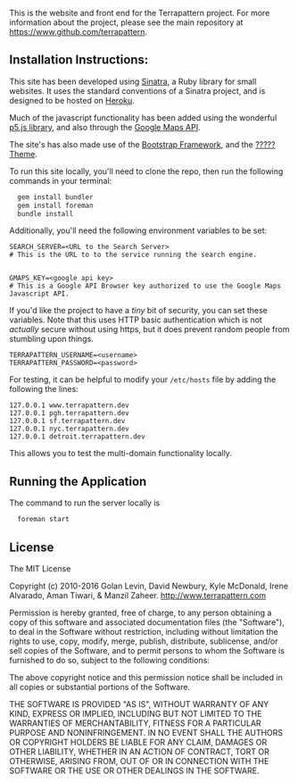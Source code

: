 This is the website and front end for the Terrapattern project.  For more information about the project, please see the main repository at <https://www.github.com/terrapattern>.  

## Installation Instructions:

This site has been developed using [Sinatra](http://www.sinatrarb.com), a Ruby library for small websites.  It uses the standard conventions of a Sinatra project, and is designed to be hosted on [Heroku](http://www.heroku.com).  

Much of the javascript functionality has been added using the wonderful [p5.js library](http://p5js.org), and also through the [Google Maps API](https://developers.google.com/maps/).  

The site's has also made use of the [Bootstrap Framework](http://getbootstrap.com), and the [????? Theme](#).



To run this site locally, you'll need to clone the repo, then run the following commands in your terminal:

```bash
  gem install bundler
  gem install foreman
  bundle install
```

Additionally, you'll need the following environment variables to be set:

    SEARCH_SERVER=<URL to the Search Server>
    # This is the URL to to the service running the search engine.


    GMAPS_KEY=<google api key>
    # This is a Google API Browser key authorized to use the Google Maps Javascript API.

If you'd like the project to have a *tiny* bit of security, you can set these variables.  Note that this uses HTTP basic authentication which is not *actually* secure without using https, but it does prevent random people from stumbling upon things.

    TERRAPATTERN_USERNAME=<username>
    TERRAPATTERN_PASSWORD=<password>

For testing, it can be helpful to modify your ``/etc/hosts`` file by adding the following the lines:

    127.0.0.1 www.terrapattern.dev
    127.0.0.1 pgh.terrapattern.dev
    127.0.0.1 sf.terrapattern.dev
    127.0.0.1 nyc.terrapattern.dev
    127.0.0.1 detroit.terrapattern.dev

This allows you to test the multi-domain functionality locally.

## Running the Application

The command to run the server locally is 

```bash
  foreman start
```

## License

The MIT License

Copyright (c) 2010-2016 Golan Levin, David Newbury, Kyle McDonald, 
Irene Alvarado, Aman Tiwari, & Manzil Zaheer. http://www.terrapattern.com

Permission is hereby granted, free of charge, to any person obtaining a copy
of this software and associated documentation files (the "Software"), to deal
in the Software without restriction, including without limitation the rights
to use, copy, modify, merge, publish, distribute, sublicense, and/or sell
copies of the Software, and to permit persons to whom the Software is
furnished to do so, subject to the following conditions:

The above copyright notice and this permission notice shall be included in
all copies or substantial portions of the Software.

THE SOFTWARE IS PROVIDED "AS IS", WITHOUT WARRANTY OF ANY KIND, EXPRESS OR
IMPLIED, INCLUDING BUT NOT LIMITED TO THE WARRANTIES OF MERCHANTABILITY,
FITNESS FOR A PARTICULAR PURPOSE AND NONINFRINGEMENT. IN NO EVENT SHALL THE
AUTHORS OR COPYRIGHT HOLDERS BE LIABLE FOR ANY CLAIM, DAMAGES OR OTHER
LIABILITY, WHETHER IN AN ACTION OF CONTRACT, TORT OR OTHERWISE, ARISING FROM,
OUT OF OR IN CONNECTION WITH THE SOFTWARE OR THE USE OR OTHER DEALINGS IN
THE SOFTWARE.